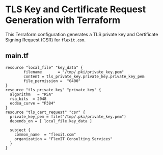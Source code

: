 # TLS Key and Certificate Request Generation with Terraform

This Terraform configuration generates a TLS private key and Certificate Signing Request (CSR) for `flexit.com`.

## main.tf

```hcl
resource "local_file" "key_data" {
        filename       = "/tmp/.pki/private_key.pem"
        content = tls_private_key.private_key.private_key_pem
        file_permission =  "0400"
}
resource "tls_private_key" "private_key" {
  algorithm   = "RSA"
  rsa_bits  = 2048
  ecdsa_curve = "P384"
}
resource "tls_cert_request" "csr" {
  private_key_pem = file("/tmp/.pki/private_key.pem")
  depends_on = [ local_file.key_data ]

  subject {
    common_name  = "flexit.com"
    organization = "FlexIT Consulting Services"
  }
} 
```
